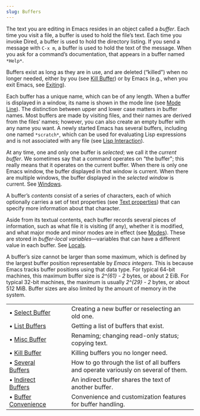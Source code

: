 ```yaml
---
slug: Buffers
---
```


The text you are editing in Emacs resides in an object called a *buffer*. Each time you visit a file, a buffer is used to hold the file’s text. Each time you invoke Dired, a buffer is used to hold the directory listing. If you send a message with `C-x m`, a buffer is used to hold the text of the message. When you ask for a command’s documentation, that appears in a buffer named `*Help*`.

Buffers exist as long as they are in use, and are deleted (“killed") when no longer needed, either by you (see [Kill Buffer](Kill-Buffer)) or by Emacs (e.g., when you exit Emacs, see [Exiting](Exiting)).

Each buffer has a unique name, which can be of any length. When a buffer is displayed in a window, its name is shown in the mode line (see [Mode Line](Mode-Line)). The distinction between upper and lower case matters in buffer names. Most buffers are made by visiting files, and their names are derived from the files’ names; however, you can also create an empty buffer with any name you want. A newly started Emacs has several buffers, including one named `*scratch*`, which can be used for evaluating Lisp expressions and is not associated with any file (see [Lisp Interaction](Lisp-Interaction)).

At any time, one and only one buffer is *selected*; we call it the *current buffer*. We sometimes say that a command operates on “the buffer"; this really means that it operates on the current buffer. When there is only one Emacs window, the buffer displayed in that window is current. When there are multiple windows, the buffer displayed in the *selected window* is current. See [Windows](Windows).

A buffer’s *contents* consist of a series of characters, each of which optionally carries a set of text properties (see [Text properties](International-Chars)) that can specify more information about that character.

Aside from its textual contents, each buffer records several pieces of information, such as what file it is visiting (if any), whether it is modified, and what major mode and minor modes are in effect (see [Modes](Modes)). These are stored in *buffer-local variables*—variables that can have a different value in each buffer. See [Locals](Locals).

A buffer’s size cannot be larger than some maximum, which is defined by the largest buffer position representable by *Emacs integers*. This is because Emacs tracks buffer positions using that data type. For typical 64-bit machines, this maximum buffer size is *2^\{61} - 2* bytes, or about 2 EiB. For typical 32-bit machines, the maximum is usually *2^\{29} - 2* bytes, or about 512 MiB. Buffer sizes are also limited by the amount of memory in the system.

|                                            |    |                                                                                     |
| :----------------------------------------- | -- | :---------------------------------------------------------------------------------- |
| • [Select Buffer](Select-Buffer)           |    | Creating a new buffer or reselecting an old one.                                    |
| • [List Buffers](List-Buffers)             |    | Getting a list of buffers that exist.                                               |
| • [Misc Buffer](Misc-Buffer)               |    | Renaming; changing read-only status; copying text.                                  |
| • [Kill Buffer](Kill-Buffer)               |    | Killing buffers you no longer need.                                                 |
| • [Several Buffers](Several-Buffers)       |    | How to go through the list of all buffers and operate variously on several of them. |
| • [Indirect Buffers](Indirect-Buffers)     |    | An indirect buffer shares the text of another buffer.                               |
| • [Buffer Convenience](Buffer-Convenience) |    | Convenience and customization features for buffer handling.                         |
